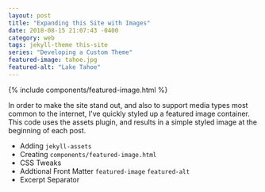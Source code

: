 ```yaml
---
layout: post
title: "Expanding this Site with Images"
date: 2018-08-15 21:07:43 -0400
category: web
tags: jekyll-theme this-site
series: "Developing a Custom Theme"
featured-image: tahoe.jpg
featured-alt: "Lake Tahoe"
---
```


{% include components/featured-image.html %}

In order to make the site stand out, and also to support media types most
common to the internet, I've quickly styled up a featured image container. This
code uses the assets plugin, and results in a simple styled image at the
beginning of each post.

<!-- excerpt separator -->

- Adding `jekyll-assets`
- Creating `components/featured-image.html`
- CSS Tweaks
- Addtional Front Matter `featured-image` `featured-alt`
- Excerpt Separator
